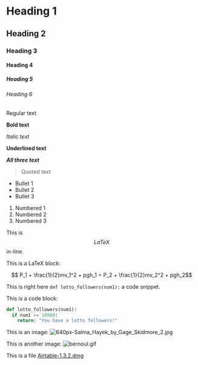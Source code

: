 # Heading 1
## Heading 2
### Heading 3
#### Heading 4
##### Heading 5
###### Heading 6

Regular text

**Bold text**

*Italic text*

__Underlined text__

***__All three text__***

> Quoted text

- Bullet 1
- Bullet 2
- Bullet 3

1. Numbered 1
2. Numbered 2
3. Numbered 3

This is $$ LaTeX$$ in-line.

This is a LaTeX block:

$$ P_1 + \frac{1}{2}mv_1^2 + pgh_1 = P_2 + \frac{1}{2}mv_2^2 + pgh_2$$

This is right here `def lotto_followers(num1):` a code snippet.

This is a code block:
```python
def lotto_followers(num1):
  if num1 >= 10000:
    return: "You have a lotto followers!"
```

This is an image:
![640px-Salma_Hayek_by_Gage_Skidmore_2.jpg](https://upload.wikimedia.org/wikipedia/commons/thumb/2/28/Salma_Hayek_by_Gage_Skidmore_2.jpg/640px-Salma_Hayek_by_Gage_Skidmore_2.jpg)

This is another image:
![bernoul.gif](http://hyperphysics.phy-astr.gsu.edu/hbase/imgmec/bernoul.gif)

This is a file [Airtable-1.3.2.dmg](https://campuspro-uploads.s3.us-west-2.amazonaws.com/8e5a0b26-10f9-401a-b1f9-1c13c2216099/8b497758-26de-414f-8668-e7b884a06203/Airtable-1.3.2.dmg)

